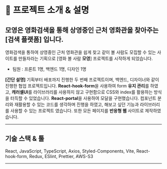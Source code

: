# 📌 프로젝트 소개 & 설명

## 모영은 영화검색을 통해 상영중인 근처 영화관을 찾아주는 [검색 플랫폼] 입니다.

영화검색을 통하여 상영중인 근처 영화관을 쉽게 찾고 같이 볼 사람도 모집할 수 있는 사이트를 만들자라는 기획으로 [영화 볼 사람 **모영**] 프로젝트를 시작하게 되었습니다.

- 팀원 : 프론트 1명, 백엔드 1명, 디자인 1명

**[간단 설명]**
기획부터 배포까지 진행한 두 번째 프로젝트이며, 백엔드, 디자이너와 같이 진행한 협업 프로젝트입니다.
**React-hook-form**을 사용하여 form **유지 관리**를 하였고, **캐러셀UI**를 라이브러리를 사용하지 않고 구현함으로 CSS와 index를 활용하는 방식을 터득할 수 있었습니다. **React-portal**을 사용하여 모달을 구현했습니다. 컴포넌트 분리와 재활용할 수 있는 코드를 생각하며 진행을 하였고, 해보고 싶던 기능과 라이브러리를 사용할 수 있는 프로젝트 였습니다. 또한 모든 페이지를 **반응형 웹** 사이트로 제작하였습니다.

---

## 기술 스택 & 툴

React, JavaScript, TypeScript, Axios, Styled-Components, Vite, React-hook-form, Redux, ESlint, Prettier, AWS-S3

---
